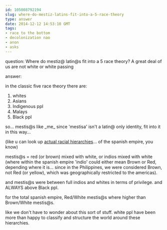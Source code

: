 ```yaml
---
id: 105008792194
slug: where-do-mestiz-latins-fit-into-a-5-race-theory
type: answer
date: 2014-12-12 14:53:10 GMT
tags:
- race to the bottom
- decolonization nao
- anon
- asks
---
```

question: Where do mestiz@ latin@s fit into a 5 race theory? A great deal of us are not white or white passing

answer: <p>in the classic five race theory there are:</p>
<ol>
<li>whites</li>
<li>Asians</li>
<li>Indigenous ppl</li>
<li>Malays</li>
<li>Black ppl</li>
</ol>
<p>so... mestis@s like _me_ since 'mestisa' isn't a latin@ only identity, fit into it in this way...</p>
<p>(like u can look up <a href="https://gs1.wac.edgecastcdn.net/8019B6/data.tumblr.com/tumblr_mb8b0g6IA71rgr3huo1_500.jpg">actual racial hierarchies</a>... of the spanish empire, you know)</p>
<p>mestis@s = red (or brown) mixed with white, or indios mixed with white (where within the spanish empire 'indio' could either mean Brown or Red, depending where it is... since in the Philippines, we were considered Brown, not Red (or yellow), which was geographically restricted to the americas).&nbsp;</p>
<p>and mestis@s were between full indios and whites in terms of privilege. and ALWAYS above Black ppl.</p>
<p>for the total spanish empire, Red/White mestis@s where higher than Brown/White mestis@s.</p>
<p>like we don't have to wonder about this sort of stuff. white ppl have been more than happy to classify and structure the world around these hierarchies.</p>